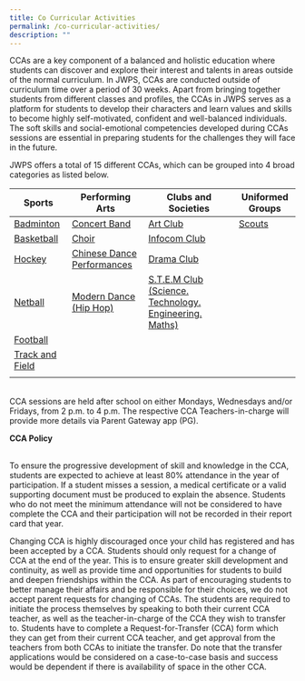 ```yaml
---
title: Co Curricular Activities
permalink: /co-curricular-activities/
description: ""
---
```

CCAs are a key component of a balanced and holistic education where students can discover and explore their interest and talents in areas outside of the normal curriculum. In JWPS, CCAs are conducted outside of curriculum time over a period of 30 weeks.
Apart from bringing together students from different classes and profiles, the CCAs in JWPS serves as a platform for students to develop their characters and learn values and skills to become highly self-motivated, confident and well-balanced individuals. 
The soft skills and social-emotional competencies developed during CCAs sessions are essential in preparing students for the challenges they will face in the future.<br>

JWPS offers a total of 15 different CCAs, which can be grouped into 4 broad categories as listed below.



| Sports | Performing Arts | Clubs and Societies | Uniformed Groups |
| -------- | -------- | -------- | ---- |
| [Badminton](https://jurongwestpri.moe.edu.sg/cca/badminton/)    |  [Concert Band](https://youtu.be/lg5I0s3fpLw)     | [Art Club](https://youtu.be/GH6PbtZ5qLI)     | [Scouts](https://youtu.be/DYdv9FU1lSU) |
|  [Basketball](https://youtu.be/MZsewIvJHyE)  |  [Choir](https://youtu.be/UB9juRjqa9M)   |  [Infocom Club](https://youtu.be/v_WAQdey6xw) | |
| [Hockey](https://youtu.be/I0aGfGUOGQI)  | [Chinese Dance](https://youtu.be/IhgeGoeHLqU) <br>[Performances](https://youtu.be/bg8mVB1CFF4) |  [Drama Club](https://youtu.be/4-QLskuDYPM) | |
| [Netball](https://youtu.be/36TwXWy2Woc) | [Modern Dance (Hip Hop)](https://youtu.be/sHGrE2yEJpY)  |  [S.T.E.M Club (Science. Technology. Engineering. Maths)](https://youtu.be/HWVifWO_dWw)  | |
| [Football](https://youtu.be/T1kQVaV88aY)  |   |   | |
| [Track and Field](https://youtu.be/g5lVbbgGpmM) |   |   |
|  |   |   | |

<br>
CCA sessions are held after school on either Mondays, Wednesdays and/or Fridays, from 2 p.m. to 4 p.m. The respective CCA Teachers-in-charge will provide more details via Parent Gateway app (PG).

**CCA Policy**

<br>
To ensure the progressive development of skill and knowledge in the CCA, students are expected to achieve at least 80% attendance in the year of participation. If a student misses a session, a medical certificate or a valid supporting document must be produced to explain the absence. Students who do not meet the minimum attendance will not be considered to have complete the CCA and their participation will not be recorded in their report card that year.<br>

Changing CCA is highly discouraged once your child has registered and has been accepted by a CCA. Students should only request for a change of CCA at the end of the year. This is to ensure greater skill development and continuity, as well as provide time and opportunities for students to build and deepen friendships within the CCA. As part of encouraging students to better manage their affairs and be responsible for their choices, we do not accept parent requests for changing of CCAs. 
The students are required to initiate the process themselves by speaking to both their current CCA teacher, as well as the teacher-in-charge of the CCA they wish to transfer to. Students have to complete a Request-for-Transfer (CCA) form which they can get from their current CCA teacher, and get approval from the teachers from both CCAs to initiate the transfer. Do note that the transfer applications would be considered on a case-to-case basis and success would be dependent if there is availability of space in the other CCA.